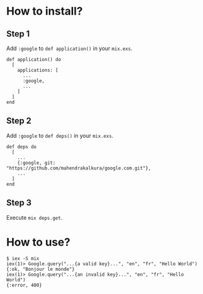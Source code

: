 How to install?
===============

Step 1
------

Add `:google` to `def application()` in your `mix.exs`.

```
def application() do
  [
    applications: [
      ...
      :google,
      ...
    ]
  ]
end
```

Step 2
------

Add `:google` to `def deps()` in your `mix.exs`.

```
def deps do
  [
    ...
    {:google, git: "https://github.com/mahendrakalkura/google.com.git"},
    ...
  ]
end
```

Step 3
------

Execute `mix deps.get`.

How to use?
===========

```
$ iex -S mix
iex(1)> Google.query("...{a valid key}...", "en", "fr", "Hello World")
{:ok, "Bonjour le monde"}
iex(1)> Google.query("...{an invalid key}...", "en", "fr", "Hello World")
{:error, 400}
```
